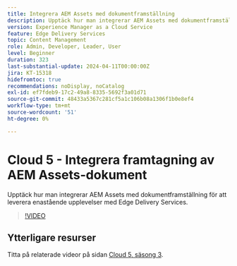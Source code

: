 ```yaml
---
title: Integrera AEM Assets med dokumentframställning
description: Upptäck hur man integrerar AEM Assets med dokumentframställning.
version: Experience Manager as a Cloud Service
feature: Edge Delivery Services
topic: Content Management
role: Admin, Developer, Leader, User
level: Beginner
duration: 323
last-substantial-update: 2024-04-11T00:00:00Z
jira: KT-15318
hidefromtoc: true
recommendations: noDisplay, noCatalog
exl-id: ef7fdeb9-17c2-49a8-8335-5692f3a01d71
source-git-commit: 48433a5367c281cf5a1c106b08a1306f1b0e8ef4
workflow-type: tm+mt
source-wordcount: '51'
ht-degree: 0%

---
```


# Cloud 5 - Integrera framtagning av AEM Assets-dokument

Upptäck hur man integrerar AEM Assets med dokumentframställning för att leverera enastående upplevelser med Edge Delivery Services.

>[!VIDEO](https://video.tv.adobe.com/v/3428302/?quality=12&learn=on)


## Ytterligare resurser

Titta på relaterade videor på sidan [Cloud 5, säsong 3](../cloud5-season-3.md).
